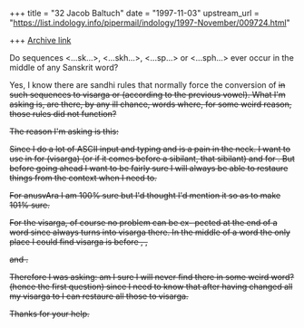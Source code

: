 +++
title = "32 Jacob Baltuch"
date = "1997-11-03"
upstream_url = "https://list.indology.info/pipermail/indology/1997-November/009724.html"

+++
[Archive link](https://list.indology.info/pipermail/indology/1997-November/009724.html)

Do sequences <...sk...>, <...skh...>, <...sp...> or
<...sph...> ever occur in the middle of any Sanskrit word?

Yes, I know there are sandhi rules that normally force
the conversion of <s> in such sequences to visarga or <S>
(according to the previous vowel). What I'm asking is,
are there, by any ill chance, words where, for some weird
reason, those rules did not function?

The reason I'm asking is this:

Since I do a lot of ASCII input and typing <H> and <M>
is a pain in the neck. I want to use in <s> for <H> (visarga)
(or if it comes before a sibilant, that sibilant)
and <m> for <M>. But before going ahead I want to be
fairly sure I will always be able to restaure things
from the context when I need to.

For anusvAra I am 100% sure but I'd thought I'd mention
it so as to make 101% sure.

For the visarga, of course no problem can be ex-
pected at the end of a word since <s> always turns
into visarga there. In the middle of a word the only
place I could find visarga is before <k>, <kh>, <p>
and <ph>.

Therefore I was asking: am I sure I will never find
<s> there in some weird word? (hence the first question)
since I need to know that after having changed all
my visarga to <s> I can restaure all those <s> to visarga.

Thanks for your help.



